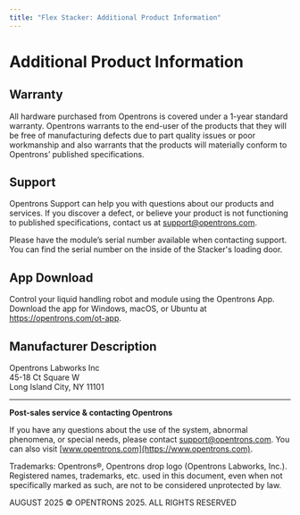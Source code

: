 ```yaml
---
title: "Flex Stacker: Additional Product Information"
---
```


# Additional Product Information

## Warranty

All hardware purchased from Opentrons is covered under a 1-year standard warranty. Opentrons warrants to the end-user of the products that they will be free of manufacturing defects due to part quality issues or poor workmanship and also warrants that the products will materially conform to Opentrons’ published specifications.

## Support

Opentrons Support can help you with questions about our products and services. If you discover a defect, or believe your product is not functioning to published specifications, contact us at <support@opentrons.com>.

Please have the module’s serial number available when contacting support. You can find the serial number on the inside of the Stacker's loading door.

## App Download

Control your liquid handling robot and module using the Opentrons App. Download the app for Windows, macOS, or Ubuntu at <https://opentrons.com/ot-app>.

## Manufacturer Description

Opentrons Labworks Inc<br>
45-18 Ct Square W<br>
Long Island City, NY 11101

---

**Post-sales service & contacting Opentrons**

If you have any questions about the use of the system, abnormal phenomena, or special needs, please contact <support@opentrons.com>. You can also visit [www.opentrons.com](https://www.opentrons.com).

Trademarks: Opentrons®, Opentrons drop logo (Opentrons Labworks, Inc.). Registered names, trademarks, etc. used in this document, even when not specifically marked as such, are not to be considered unprotected by law.

AUGUST 2025 © OPENTRONS 2025. ALL RIGHTS RESERVED
